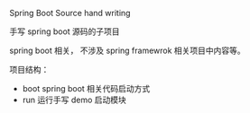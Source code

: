 Spring Boot Source hand writing

手写 spring boot 源码的子项目

spring boot 相关， 不涉及 spring framewrok 相关项目中内容等。

项目结构：
- boot spring boot 相关代码启动方式
- run 运行手写 demo 启动模块


